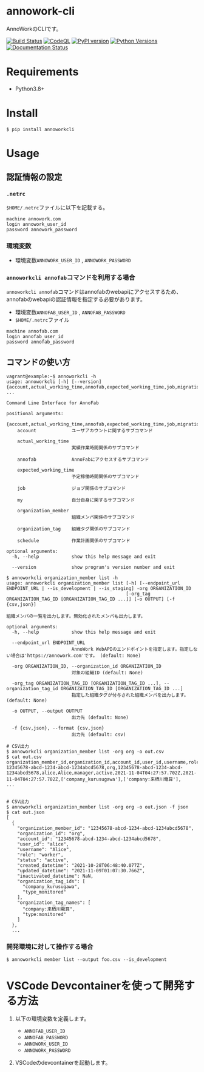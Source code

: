 
# annowork-cli
AnnoWorkのCLIです。


[![Build Status](https://app.travis-ci.com/kurusugawa-computer/annowork-cli.svg?branch=main)](https://app.travis-ci.com/kurusugawa-computer/annowork-cli)
[![CodeQL](https://github.com/kurusugawa-computer/annowork-cli/actions/workflows/codeql-analysis.yml/badge.svg)](https://github.com/kurusugawa-computer/annowork-cli/actions/workflows/codeql-analysis.yml)
[![PyPI version](https://badge.fury.io/py/annoworkcli.svg)](https://badge.fury.io/py/annoworkcli)
[![Python Versions](https://img.shields.io/pypi/pyversions/annoworkcli.svg)](https://pypi.org/project/annoworkcli/)
[![Documentation Status](https://readthedocs.org/projects/annowork-cli/badge/?version=latest)](https://annowork-cli.readthedocs.io/ja/latest/?badge=latest)


# Requirements
* Python3.8+


# Install
```
$ pip install annoworkcli
```


# Usage


## 認証情報の設定

### `.netrc`

`$HOME/.netrc`ファイルに以下を記載する。

```
machine annowork.com
login annowork_user_id
password annowork_password
```


### 環境変数
* 環境変数`ANNOWORK_USER_ID` , `ANNOWORK_PASSWORD`

### `annoworkcli annofab`コマンドを利用する場合
`annoworkcli annofab`コマンドはannofabのwebapiにアクセスするため、annofabのwebapiの認証情報を指定する必要があります。
* 環境変数`ANNOFAB_USER_ID` , `ANNOFAB_PASSWORD`
* `$HOME/.netrc`ファイル

```
machine annofab.com
login annofab_user_id
password annofab_password
```




## コマンドの使い方

```
vagrant@example:~$ annoworkcli -h
usage: annoworkcli [-h] [--version] {account,actual_working_time,annofab,expected_working_time,job,migration,my,organization_member,organization_tag,schedule} ...

Command Line Interface for AnnoFab

positional arguments:
  {account,actual_working_time,annofab,expected_working_time,job,migration,my,organization_member,organization_tag,schedule}
    account             ユーザアカウントに関するサブコマンド

    actual_working_time
                        実績作業時間関係のサブコマンド

    annofab             AnnoFabにアクセスするサブコマンド

    expected_working_time
                        予定稼働時間関係のサブコマンド

    job                 ジョブ関係のサブコマンド

    my                  自分自身に関するサブコマンド

    organization_member
                        組織メンバ関係のサブコマンド

    organization_tag    組織タグ関係のサブコマンド

    schedule            作業計画関係のサブコマンド

optional arguments:
  -h, --help            show this help message and exit

  --version             show program's version number and exit
```


```
$ annoworkcli organization_member list -h
usage: annoworkcli organization_member list [-h] [--endpoint_url ENDPOINT_URL | --is_development | --is_staging] -org ORGANIZATION_ID
                                            [-org_tag ORGANIZATION_TAG_ID [ORGANIZATION_TAG_ID ...]] [-o OUTPUT] [-f {csv,json}]

組織メンバの一覧を出力します。無効化されたメンバも出力します。

optional arguments:
  -h, --help            show this help message and exit

  --endpoint_url ENDPOINT_URL
                        AnnoWork WebAPIのエンドポイントを指定します。指定しない場合は'https://annowork.com'です。 (default: None)

  -org ORGANIZATION_ID, --organization_id ORGANIZATION_ID
                        対象の組織ID (default: None)

  -org_tag ORGANIZATION_TAG_ID [ORGANIZATION_TAG_ID ...], --organization_tag_id ORGANIZATION_TAG_ID [ORGANIZATION_TAG_ID ...]
                        指定した組織タグが付与された組織メンバを出力します。 (default: None)

  -o OUTPUT, --output OUTPUT
                        出力先 (default: None)

  -f {csv,json}, --format {csv,json}
                        出力先 (default: csv)
```

```
# CSV出力
$ annoworkcli organization_member list -org org -o out.csv
$ cat out.csv
organization_member_id,organization_id,account_id,user_id,username,role,status,created_datetime,updated_datetime,organization_tag_ids,organization_tag_names,inactivated_datetime
12345678-abcd-1234-abcd-1234abcd5678,org,12345678-abcd-1234-abcd-1234abcd5678,alice,Alice,manager,active,2021-11-04T04:27:57.702Z,2021-11-04T04:27:57.702Z,['company_kurusugawa'],['company:来栖川電算'],
...


# CSV出力
$ annoworkcli organization_member list -org org -o out.json -f json
$ cat out.json
[
  {
    "organization_member_id": "12345678-abcd-1234-abcd-1234abcd5678",
    "organization_id": "org",
    "account_id": "12345678-abcd-1234-abcd-1234abcd5678",
    "user_id": "alice",
    "username": "Alice",
    "role": "worker",
    "status": "active",
    "created_datetime": "2021-10-28T06:48:40.077Z",
    "updated_datetime": "2021-11-09T01:07:30.766Z",
    "inactivated_datetime": NaN,
    "organization_tag_ids": [
      "company_kurusugawa",
      "type_monitored"
    ],
    "organization_tag_names": [
      "company:来栖川電算",
      "type:monitored"
    ]
  },
  ...
```




### 開発環境に対して操作する場合

```
$ annoworkcli member list --output foo.csv --is_development 
```



# VSCode Devcontainerを使って開発する方法
1. 以下の環境変数を定義します。
    * `ANNOFAB_USER_ID`
    * `ANNOFAB_PASSWORD`
    * `ANNOWORK_USER_ID`
    * `ANNOWORK_PASSWORD`

2. VSCodeのdevcontainerを起動します。



